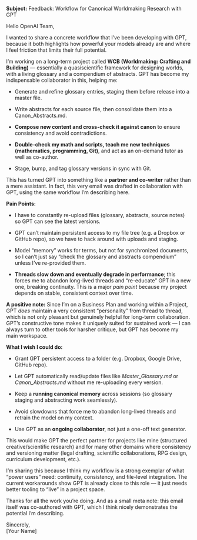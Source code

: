 **Subject:** Feedback: Workflow for Canonical Worldmaking Research with GPT

Hello OpenAI Team,

I wanted to share a concrete workflow that I’ve been developing with GPT, because it both highlights how powerful your models already are and where I feel friction that limits their full potential.

I’m working on a long-term project called **WCB (Worldmaking: Crafting and Building)** — essentially a quasiscientific framework for designing worlds, with a living glossary and a compendium of abstracts. GPT has become my indispensable collaborator in this, helping me:

- Generate and refine glossary entries, staging them before release into a master file.
    
- Write abstracts for each source file, then consolidate them into a Canon_Abstracts.md.
    
- **Compose new content and cross-check it against canon** to ensure consistency and avoid contradictions.
    
- **Double-check my math and scripts, teach me new techniques (mathematics, programming, Git)**, and act as an on-demand tutor as well as co-author.
    
- Stage, bump, and tag glossary versions in sync with Git.
    

This has turned GPT into something like a **partner and co-writer** rather than a mere assistant. In fact, this very email was drafted in collaboration with GPT, using the same workflow I’m describing here.

**Pain Points:**

- I have to constantly re-upload files (glossary, abstracts, source notes) so GPT can see the latest versions.
    
- GPT can’t maintain persistent access to my file tree (e.g. a Dropbox or GitHub repo), so we have to hack around with uploads and staging.
    
- Model “memory” works for terms, but not for synchronized documents, so I can’t just say “check the glossary and abstracts compendium” unless I’ve re-provided them.
    
- **Threads slow down and eventually degrade in performance**; this forces me to abandon long-lived threads and “re-educate” GPT in a new one, breaking continuity. This is a major _pain point_ because my project depends on stable, consistent context over time.
    

**A positive note:** Since I’m on a Business Plan and working within a Project, GPT _does_ maintain a very consistent “personality” from thread to thread, which is not only pleasant but genuinely helpful for long-term collaboration. GPT’s constructive tone makes it uniquely suited for sustained work — I can always turn to other tools for harsher critique, but GPT has become my main workspace.

**What I wish I could do:**

- Grant GPT persistent access to a folder (e.g. Dropbox, Google Drive, GitHub repo).
    
- Let GPT automatically read/update files like _Master_Glossary.md_ or _Canon_Abstracts.md_ without me re-uploading every version.
    
- Keep a **running canonical memory** across sessions (so glossary staging and abstracting work seamlessly).
    
- Avoid slowdowns that force me to abandon long-lived threads and retrain the model on my context.
    
- Use GPT as an **ongoing collaborator**, not just a one-off text generator.
    

This would make GPT the perfect partner for projects like mine (structured creative/scientific research) and for many other domains where consistency and versioning matter (legal drafting, scientific collaborations, RPG design, curriculum development, etc.).

I’m sharing this because I think my workflow is a strong exemplar of what “power users” need: continuity, consistency, and file-level integration. The current workarounds show GPT is already close to this role — it just needs better tooling to “live” in a project space.

Thanks for all the work you’re doing. And as a small meta note: this email itself was co-authored with GPT, which I think nicely demonstrates the potential I’m describing.

Sincerely,  
[Your Name]